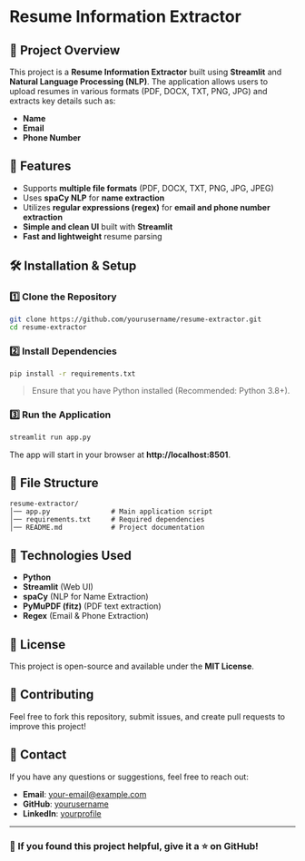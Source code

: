 # Resume Information Extractor

## 📌 Project Overview
This project is a **Resume Information Extractor** built using **Streamlit** and **Natural Language Processing (NLP)**. The application allows users to upload resumes in various formats (PDF, DOCX, TXT, PNG, JPG) and extracts key details such as:
- **Name**
- **Email**
- **Phone Number**

## 🚀 Features
- Supports **multiple file formats** (PDF, DOCX, TXT, PNG, JPG, JPEG)
- Uses **spaCy NLP** for **name extraction**
- Utilizes **regular expressions (regex)** for **email and phone number extraction**
- **Simple and clean UI** built with **Streamlit**
- **Fast and lightweight** resume parsing

## 🛠️ Installation & Setup
### **1️⃣ Clone the Repository**
```bash
git clone https://github.com/yourusername/resume-extractor.git
cd resume-extractor
```

### **2️⃣ Install Dependencies**
```bash
pip install -r requirements.txt
```
> Ensure that you have Python installed (Recommended: Python 3.8+).

### **3️⃣ Run the Application**
```bash
streamlit run app.py
```
The app will start in your browser at **http://localhost:8501**.

## 📂 File Structure
```
resume-extractor/
│── app.py               # Main application script
│── requirements.txt     # Required dependencies
│── README.md            # Project documentation
```

## 🔹 Technologies Used
- **Python**
- **Streamlit** (Web UI)
- **spaCy** (NLP for Name Extraction)
- **PyMuPDF (fitz)** (PDF text extraction)
- **Regex** (Email & Phone Extraction)

## 📜 License
This project is open-source and available under the **MIT License**.

## 🙌 Contributing
Feel free to fork this repository, submit issues, and create pull requests to improve this project!

## 📧 Contact
If you have any questions or suggestions, feel free to reach out:
- **Email**: your-email@example.com
- **GitHub**: [yourusername](https://github.com/sundaram25018)
- **LinkedIn**: [yourprofile](https://linkedin.com/in/yourprofile)

---
### 🌟 If you found this project helpful, give it a ⭐ on GitHub!

